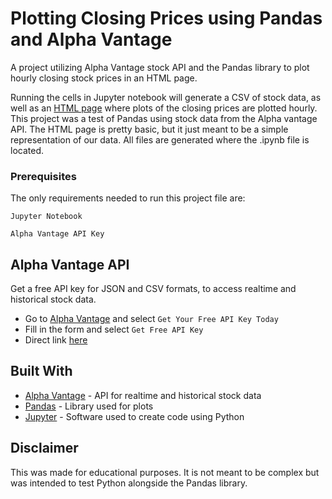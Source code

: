# Plotting Closing Prices using Pandas and Alpha Vantage
A project utilizing Alpha Vantage stock API and the Pandas library to plot hourly closing stock prices in an HTML page. 

Running the cells in Jupyter notebook will generate a CSV of stock data, as well as an [HTML page](https://htmlpreview.github.io/?https://github.com/mikepando/Alpha-Vantage-Pandas/blob/master/Project_files/av_project.html) where plots of the closing prices are plotted hourly. This project was a test of Pandas using stock data from the Alpha vantage API. The HTML page is pretty basic, but it just meant to be a simple representation of our data. All files are generated where the .ipynb file is located. 

### Prerequisites
The only requirements needed to run this project file are:
```
Jupyter Notebook
```
```
Alpha Vantage API Key
```
## Alpha Vantage API
Get a free API key for JSON and CSV formats, to access realtime and historical stock data.
* Go to [Alpha Vantage](https://www.alphavantage.co/) and select ```Get Your Free API Key Today```
* Fill in the form and select ```Get Free API Key```
* Direct link [here](https://www.alphavantage.co/support/#api-key)

## Built With
* [Alpha Vantage](https://www.alphavantage.co/) - API for realtime and historical stock data
* [Pandas](https://pandas.pydata.org/) - Library used for plots
* [Jupyter](https://jupyter.org/) - Software used to create code using Python

## Disclaimer
This was made for educational purposes. It is not meant to be complex but was intended to test Python alongside the Pandas library.
